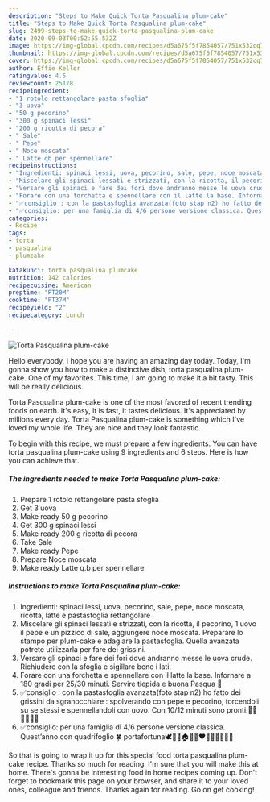 ```yaml
---
description: "Steps to Make Quick Torta Pasqualina plum-cake"
title: "Steps to Make Quick Torta Pasqualina plum-cake"
slug: 2499-steps-to-make-quick-torta-pasqualina-plum-cake
date: 2020-09-03T00:52:55.532Z
image: https://img-global.cpcdn.com/recipes/d5a675f5f7854057/751x532cq70/torta-pasqualina-plum-cake-recipe-main-photo.jpg
thumbnail: https://img-global.cpcdn.com/recipes/d5a675f5f7854057/751x532cq70/torta-pasqualina-plum-cake-recipe-main-photo.jpg
cover: https://img-global.cpcdn.com/recipes/d5a675f5f7854057/751x532cq70/torta-pasqualina-plum-cake-recipe-main-photo.jpg
author: Effie Keller
ratingvalue: 4.5
reviewcount: 25178
recipeingredient:
- "1 rotolo rettangolare pasta sfoglia"
- "3 uova"
- "50 g pecorino"
- "300 g spinaci lessi"
- "200 g ricotta di pecora"
- " Sale"
- " Pepe"
- " Noce moscata"
- " Latte qb per spennellare"
recipeinstructions:
- "Ingredienti: spinaci lessi, uova, pecorino, sale, pepe, noce moscata, ricotta, latte e pastasfoglia rettangolare"
- "Miscelare gli spinaci lessati e strizzati, con la ricotta, il pecorino, 1 uovo il pepe e un pizzico di sale, aggiungere noce moscata. Preparare lo stampo per plum-cake e adagiare la pastasfoglia. Quella avanzata potrete utilizzarla per fare dei grissini."
- "Versare gli spinaci e fare dei fori dove andranno messe le uova crude. Richiudere con la sfoglia e sigillare bene i lati."
- "Forare con una forchetta e spennellare con il latte la base. Infornare a 180 gradi per 25/30 minuti. Servire tiepida e buona Pasqua 🐣"
- "✅consiglio : con la pastasfoglia avanzata(foto stap n2) ho fatto dei grissini da sgranocchiare : spolverando con pepe e pecorino, torcendoli su se stessi e spennellandoli con uovo. Con 10/12 minuti sono pronti.👍🏻👩🏼‍🍳😉"
- "✅consiglio: per una famiglia di 4/6 persone versione classica. Quest’anno con quadrifoglio 🍀 portafortuna🕊🐣🌈🏠🙏🏻❤️👍🏻👩🏼‍🍳🥰"
categories:
- Recipe
tags:
- torta
- pasqualina
- plumcake

katakunci: torta pasqualina plumcake 
nutrition: 142 calories
recipecuisine: American
preptime: "PT20M"
cooktime: "PT37M"
recipeyield: "2"
recipecategory: Lunch

---
```



![Torta Pasqualina plum-cake](https://img-global.cpcdn.com/recipes/d5a675f5f7854057/751x532cq70/torta-pasqualina-plum-cake-recipe-main-photo.jpg)

Hello everybody, I hope you are having an amazing day today. Today, I'm gonna show you how to make a distinctive dish, torta pasqualina plum-cake. One of my favorites. This time, I am going to make it a bit tasty. This will be really delicious.

Torta Pasqualina plum-cake is one of the most favored of recent trending foods on earth. It's easy, it is fast, it tastes delicious. It's appreciated by millions every day. Torta Pasqualina plum-cake is something which I've loved my whole life. They are nice and they look fantastic.




To begin with this recipe, we must prepare a few ingredients. You can have torta pasqualina plum-cake using 9 ingredients and 6 steps. Here is how you can achieve that.

<!--inarticleads1-->

##### The ingredients needed to make Torta Pasqualina plum-cake:

1. Prepare 1 rotolo rettangolare pasta sfoglia
1. Get 3 uova
1. Make ready 50 g pecorino
1. Get 300 g spinaci lessi
1. Make ready 200 g ricotta di pecora
1. Take  Sale
1. Make ready  Pepe
1. Prepare  Noce moscata
1. Make ready  Latte q.b per spennellare




<!--inarticleads2-->

##### Instructions to make Torta Pasqualina plum-cake:

1. Ingredienti: spinaci lessi, uova, pecorino, sale, pepe, noce moscata, ricotta, latte e pastasfoglia rettangolare
1. Miscelare gli spinaci lessati e strizzati, con la ricotta, il pecorino, 1 uovo il pepe e un pizzico di sale, aggiungere noce moscata. Preparare lo stampo per plum-cake e adagiare la pastasfoglia. Quella avanzata potrete utilizzarla per fare dei grissini.
1. Versare gli spinaci e fare dei fori dove andranno messe le uova crude. Richiudere con la sfoglia e sigillare bene i lati.
1. Forare con una forchetta e spennellare con il latte la base. Infornare a 180 gradi per 25/30 minuti. Servire tiepida e buona Pasqua 🐣
1. ✅consiglio : con la pastasfoglia avanzata(foto stap n2) ho fatto dei grissini da sgranocchiare : spolverando con pepe e pecorino, torcendoli su se stessi e spennellandoli con uovo. Con 10/12 minuti sono pronti.👍🏻👩🏼‍🍳😉
1. ✅consiglio: per una famiglia di 4/6 persone versione classica. Quest’anno con quadrifoglio 🍀 portafortuna🕊🐣🌈🏠🙏🏻❤️👍🏻👩🏼‍🍳🥰




So that is going to wrap it up for this special food torta pasqualina plum-cake recipe. Thanks so much for reading. I'm sure that you will make this at home. There's gonna be interesting food in home recipes coming up. Don't forget to bookmark this page on your browser, and share it to your loved ones, colleague and friends. Thanks again for reading. Go on get cooking!

